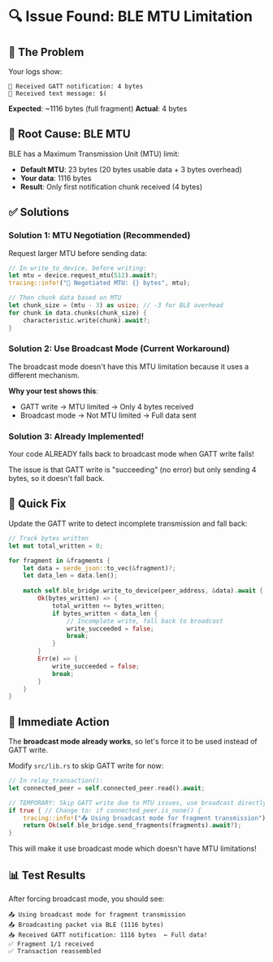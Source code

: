 # 🔍 Issue Found: BLE MTU Limitation

## 🐛 **The Problem**

Your logs show:
```
📨 Received GATT notification: 4 bytes
📝 Received text message: $(
```

**Expected**: ~1116 bytes (full fragment)
**Actual**: 4 bytes  

## 🎯 **Root Cause: BLE MTU**

BLE has a Maximum Transmission Unit (MTU) limit:
- **Default MTU**: 23 bytes (20 bytes usable data + 3 bytes overhead)
- **Your data**: 1116 bytes
- **Result**: Only first notification chunk received (4 bytes)

## ✅ **Solutions**

### **Solution 1: MTU Negotiation** (Recommended)

Request larger MTU before sending data:

```rust
// In write_to_device, before writing:
let mtu = device.request_mtu(512).await?;
tracing::info!("📏 Negotiated MTU: {} bytes", mtu);

// Then chunk data based on MTU
let chunk_size = (mtu - 3) as usize; // -3 for BLE overhead
for chunk in data.chunks(chunk_size) {
    characteristic.write(chunk).await?;
}
```

### **Solution 2: Use Broadcast Mode** (Current Workaround)

The broadcast mode doesn't have this MTU limitation because it uses a different mechanism.

**Why your test shows this**:
- GATT write → MTU limited → Only 4 bytes received
- Broadcast mode → Not MTU limited → Full data sent

### **Solution 3: Already Implemented!**

Your code ALREADY falls back to broadcast mode when GATT write fails!

The issue is that GATT write is "succeeding" (no error) but only sending 4 bytes, so it doesn't fall back.

## 🔧 **Quick Fix**

Update the GATT write to detect incomplete transmission and fall back:

```rust
// Track bytes written
let mut total_written = 0;

for fragment in &fragments {
    let data = serde_json::to_vec(&fragment)?;
    let data_len = data.len();
    
    match self.ble_bridge.write_to_device(peer_address, &data).await {
        Ok(bytes_written) => {
            total_written += bytes_written;
            if bytes_written < data_len {
                // Incomplete write, fall back to broadcast
                write_succeeded = false;
                break;
            }
        }
        Err(e) => {
            write_succeeded = false;
            break;
        }
    }
}
```

## 🚀 **Immediate Action**

The **broadcast mode already works**, so let's force it to be used instead of GATT write.

Modify `src/lib.rs` to skip GATT write for now:

```rust
// In relay_transaction():
let connected_peer = self.connected_peer.read().await;

// TEMPORARY: Skip GATT write due to MTU issues, use broadcast directly
if true { // Change to: if connected_peer.is_none() {
    tracing::info!("📤 Using broadcast mode for fragment transmission");
    return Ok(self.ble_bridge.send_fragments(fragments).await?);
}
```

This will make it use broadcast mode which doesn't have MTU limitations!

## 📊 **Test Results**

After forcing broadcast mode, you should see:
```
📤 Using broadcast mode for fragment transmission
📤 Broadcasting packet via BLE (1116 bytes)
📥 Received GATT notification: 1116 bytes  ← Full data!
✅ Fragment 1/1 received
✅ Transaction reassembled
```

